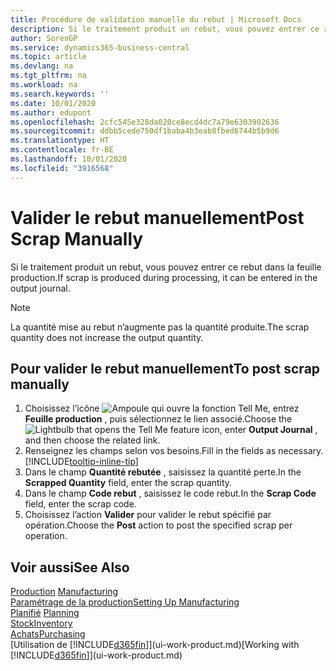 ```yaml
---
title: Procédure de validation manuelle du rebut | Microsoft Docs
description: Si le traitement produit un rebut, vous pouvez entrer ce rebut dans la feuille production. Remarquez que la quantité perte n’augmente pas la quantité produite.
author: SorenGP
ms.service: dynamics365-business-central
ms.topic: article
ms.devlang: na
ms.tgt_pltfrm: na
ms.workload: na
ms.search.keywords: ''
ms.date: 10/01/2020
ms.author: edupont
ms.openlocfilehash: 2cfc545e328da020ce8ecd4dc7a79e6303902636
ms.sourcegitcommit: ddbb5cede750df1baba4b3eab8fbed6744b5b9d6
ms.translationtype: HT
ms.contentlocale: fr-BE
ms.lasthandoff: 10/01/2020
ms.locfileid: "3916568"
---
```

# <a name="post-scrap-manually"></a><span data-ttu-id="6f641-104">Valider le rebut manuellement</span><span class="sxs-lookup"><span data-stu-id="6f641-104">Post Scrap Manually</span></span>
<span data-ttu-id="6f641-105">Si le traitement produit un rebut, vous pouvez entrer ce rebut dans la feuille production.</span><span class="sxs-lookup"><span data-stu-id="6f641-105">If scrap is produced during processing, it can be entered in the output journal.</span></span> 

> [!NOTE]
> <span data-ttu-id="6f641-106">La quantité mise au rebut n’augmente pas la quantité produite.</span><span class="sxs-lookup"><span data-stu-id="6f641-106">The scrap quantity does not increase the output quantity.</span></span>  

## <a name="to-post-scrap-manually"></a><span data-ttu-id="6f641-107">Pour valider le rebut manuellement</span><span class="sxs-lookup"><span data-stu-id="6f641-107">To post scrap manually</span></span>  
1. <span data-ttu-id="6f641-108">Choisissez l’icône ![Ampoule qui ouvre la fonction Tell Me](media/ui-search/search_small.png "Dites-moi ce que vous voulez faire"), entrez **Feuille production** , puis sélectionnez le lien associé.</span><span class="sxs-lookup"><span data-stu-id="6f641-108">Choose the ![Lightbulb that opens the Tell Me feature](media/ui-search/search_small.png "Tell me what you want to do") icon, enter **Output Journal** , and then choose the related link.</span></span>  
2. <span data-ttu-id="6f641-109">Renseignez les champs selon vos besoins.</span><span class="sxs-lookup"><span data-stu-id="6f641-109">Fill in the fields as necessary.</span></span> [!INCLUDE[tooltip-inline-tip](includes/tooltip-inline-tip_md.md)]  
3. <span data-ttu-id="6f641-110">Dans le champ **Quantité rebutée** , saisissez la quantité perte.</span><span class="sxs-lookup"><span data-stu-id="6f641-110">In the **Scrapped Quantity** field, enter the scrap quantity.</span></span>  
4. <span data-ttu-id="6f641-111">Dans le champ **Code rebut** , saisissez le code rebut.</span><span class="sxs-lookup"><span data-stu-id="6f641-111">In the **Scrap Code** field, enter the scrap code.</span></span>  
5. <span data-ttu-id="6f641-112">Choisissez l’action **Valider** pour valider le rebut spécifié par opération.</span><span class="sxs-lookup"><span data-stu-id="6f641-112">Choose the **Post** action to post the specified scrap per operation.</span></span>  

## <a name="see-also"></a><span data-ttu-id="6f641-113">Voir aussi</span><span class="sxs-lookup"><span data-stu-id="6f641-113">See Also</span></span>  
<span data-ttu-id="6f641-114">[Production](production-manage-manufacturing.md)  </span><span class="sxs-lookup"><span data-stu-id="6f641-114">[Manufacturing](production-manage-manufacturing.md)  </span></span>  
[<span data-ttu-id="6f641-115">Paramétrage de la production</span><span class="sxs-lookup"><span data-stu-id="6f641-115">Setting Up Manufacturing</span></span>](production-configure-production-processes.md)  
<span data-ttu-id="6f641-116">[Planifié](production-planning.md)    </span><span class="sxs-lookup"><span data-stu-id="6f641-116">[Planning](production-planning.md)    </span></span>  
[<span data-ttu-id="6f641-117">Stock</span><span class="sxs-lookup"><span data-stu-id="6f641-117">Inventory</span></span>](inventory-manage-inventory.md)  
[<span data-ttu-id="6f641-118">Achats</span><span class="sxs-lookup"><span data-stu-id="6f641-118">Purchasing</span></span>](purchasing-manage-purchasing.md)  
<span data-ttu-id="6f641-119">[Utilisation de [!INCLUDE[d365fin](includes/d365fin_md.md)]](ui-work-product.md)</span><span class="sxs-lookup"><span data-stu-id="6f641-119">[Working with [!INCLUDE[d365fin](includes/d365fin_md.md)]](ui-work-product.md)</span></span>
